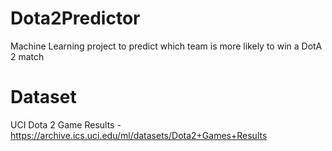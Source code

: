 # Dota2Predictor
Machine Learning project to predict which team is more likely to win a DotA 2 match

# Dataset
UCI Dota 2 Game Results - https://archive.ics.uci.edu/ml/datasets/Dota2+Games+Results
